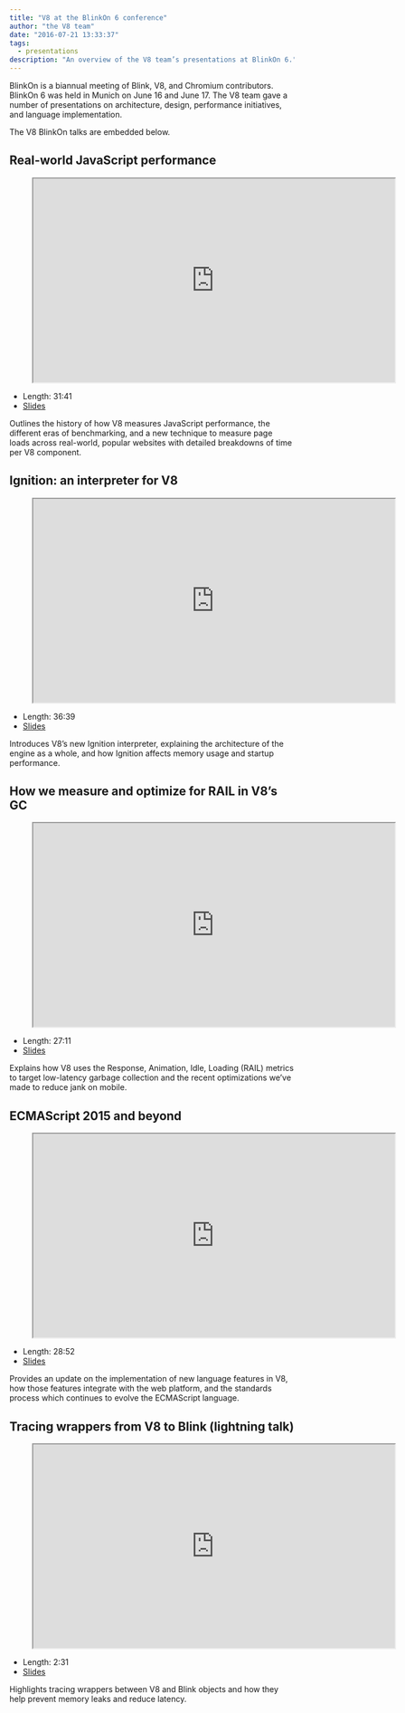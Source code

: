 ```yaml
---
title: "V8 at the BlinkOn 6 conference"
author: "the V8 team"
date: "2016-07-21 13:33:37"
tags: 
  - presentations
description: "An overview of the V8 team’s presentations at BlinkOn 6."
---
```

BlinkOn is a biannual meeting of Blink, V8, and Chromium contributors. BlinkOn 6 was held in Munich on June 16 and June 17. The V8 team gave a number of presentations on architecture, design, performance initiatives, and language implementation.

<!--truncate-->
The V8 BlinkOn talks are embedded below.

## Real-world JavaScript performance

<figure>
  <div class="video video-16:9">
    <iframe src="https://www.youtube.com/embed/xCx4uC7mn6Y" width="640" height="360" loading="lazy"></iframe>
  </div>
</figure>

- Length: 31:41
- [Slides](https://docs.google.com/presentation/d/14WZkWbkvtmZDEIBYP5H1GrbC9H-W3nJSg3nvpHwfG5U/edit)

Outlines the history of how V8 measures JavaScript performance, the different eras of benchmarking, and a new technique to measure page loads across real-world, popular websites with detailed breakdowns of time per V8 component.

## Ignition: an interpreter for V8

<figure>
  <div class="video video-16:9">
    <iframe src="https://www.youtube.com/embed/r5OWCtuKiAk" width="640" height="360" loading="lazy"></iframe>
  </div>
</figure>

- Length: 36:39
- [Slides](https://docs.google.com/presentation/d/1OqjVqRhtwlKeKfvMdX6HaCIu9wpZsrzqpIVIwQSuiXQ/edit)

Introduces V8’s new Ignition interpreter, explaining the architecture of the engine as a whole, and how Ignition affects memory usage and startup performance.

## How we measure and optimize for RAIL in V8’s GC

<figure>
  <div class="video video-16:9">
    <iframe src="https://www.youtube.com/embed/VITAyGT-CJI" width="640" height="360" loading="lazy"></iframe>
  </div>
</figure>

- Length: 27:11
- [Slides](https://docs.google.com/presentation/d/15EQ603eZWAnrf4i6QjPP7S3KF3NaL3aAaKhNUEatVzY/edit)

Explains how V8 uses the Response, Animation, Idle, Loading (RAIL) metrics to target low-latency garbage collection and the recent optimizations we’ve made to reduce jank on mobile.

## ECMAScript 2015 and beyond

<figure>
  <div class="video video-16:9">
    <iframe src="https://www.youtube.com/embed/KrGOzEwqRDA" width="640" height="360" loading="lazy"></iframe>
  </div>
</figure>

- Length: 28:52
- [Slides](https://docs.google.com/presentation/d/1o1wld5z0BM8RTqXASGYD3Rvov8PzrxySghmrGTYTgw0/edit)

Provides an update on the implementation of new language features in V8, how those features integrate with the web platform, and the standards process which continues to evolve the ECMAScript language.

## Tracing wrappers from V8 to Blink (lightning talk)

<figure>
  <div class="video video-16:9">
    <iframe src="https://www.youtube.com/embed/PMDRfYw4UYQ?start=3204" width="640" height="360" loading="lazy"></iframe>
  </div>
</figure>

- Length: 2:31
- [Slides](https://docs.google.com/presentation/d/1I6leiRm0ysSTqy7QWh33Gfp7_y4ngygyM2tDAqdF0fI/edit)

Highlights tracing wrappers between V8 and Blink objects and how they help prevent memory leaks and reduce latency.
